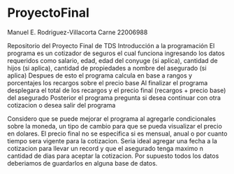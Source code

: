# ProyectoFinal
Manuel E. Rodriguez-Villacorta
Carne 22006988

Repositorio del Proyecto Final de TDS Introducción a la programación
El programa es un cotizador de seguros el cual funciona ingresando los datos requeridos como salario, edad, edad del conyuge (si aplica), cantidad de hijos (si aplica), cantidad de propiedades a nombre del asegurado (si aplica)
Despues de esto el programa calcula en base a rangos y porcentajes los recargos sobre el precio base
Al finalizar el programa desplegara el total de los recargos y el precio final (recargos + precio base) del asegurado
Posterior el programa pregunta si desea continuar con otra cotizacion o desea salir del programa

Considero que se puede mejorar el programa al agregarle condicionales sobre la moneda, un tipo de cambio para que se pueda visualizar el precio en dolares. 
El precio final no se especifica si es mensual, anual o por cuanto tiempo sera vigente para la cotizacion.
Seria ideal agregar una fecha a la cotizacion para llevar un record y que el asegurado tenga maximo n cantidad de dias para aceptar la cotizacion.
Por supuesto todos los datos deberiamos de guardarlos en alguna base de datos.
